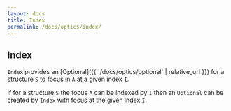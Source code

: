 ```yaml
---
layout: docs
title: Index
permalink: /docs/optics/index/
---
```


## Index

`Index` provides an [Optional]({{ '/docs/optics/optional' | relative_url }}) for a structure `S` to focus in `A` at a given index `I`.

If for a structure `S` the focus `A` can be indexed by `I` then an `Optional` can be created by `Index` with focus at the given index `I`.
